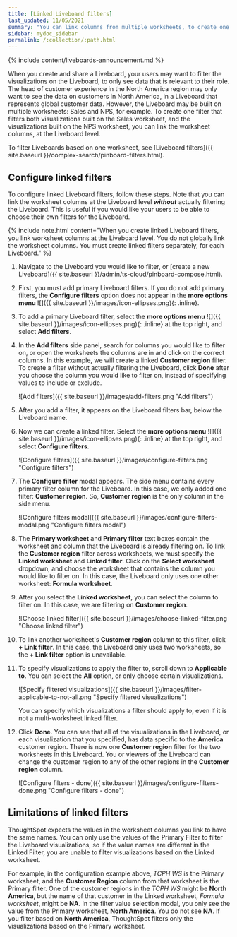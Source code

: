 ```yaml
---
title: [Linked Liveboard filters]
last_updated: 11/05/2021
summary: "You can link columns from multiple worksheets, to create one Liveboard filter for visualizations that come from different worksheets."
sidebar: mydoc_sidebar
permalink: /:collection/:path.html
---
```


{% include content/liveboards-announcement.md %}

When you create and share a Liveboard, your users may want to filter the visualizations on the Liveboard, to only see data that is relevant to their role. The head of customer experience in the North America region may only want to see the data on customers in North America, in a Liveboard that represents global customer data. However, the Liveboard may be built on multiple worksheets: Sales and NPS, for example. To create one filter that filters both visualizations built on the Sales worksheet, and the visualizations built on the NPS worksheet, you can link the worksheet columns, at the Liveboard level.

To filter Liveboards based on one worksheet, see [Liveboard filters]({{ site.baseurl }}/complex-search/pinboard-filters.html).

## Configure linked filters
To configure linked Liveboard filters, follow these steps. Note that you can link the worksheet columns at the Liveboard level ***without*** actually filtering the Liveboard. This is useful if you would like your users to be able to choose their own filters for the Liveboard.

{% include note.html content="When you create linked Liveboard filters, you link worksheet columns at the Liveboard level. You do not globally link the worksheet columns. You must create linked filters separately, for each Liveboard." %}

1. Navigate to the Liveboard you would like to filter, or [create a new Liveboard]({{ site.baseurl }}/admin/ts-cloud/pinboard-compose.html).

2. First, you must add primary Liveboard filters. If you do not add primary filters, the **Configure filters** option does not appear in the **more options menu** ![]({{ site.baseurl }}/images/icon-ellipses.png){: .inline}.

3. To add a primary Liveboard filter, select the **more options menu** ![]({{ site.baseurl }}/images/icon-ellipses.png){: .inline} at the top right, and select **Add filters**.

4. In the **Add filters** side panel, search for columns you would like to filter on, or open the worksheets the columns are in and click on the correct columns. In this example, we will create a linked **Customer region** filter. To create a filter without actually filtering the Liveboard, click **Done** after you choose the column you would like to filter on, instead of specifying values to include or exclude.

    ![Add filters]({{ site.baseurl }}/images/add-filters.png "Add filters")

5. After you add a filter, it appears on the Liveboard filters bar, below the Liveboard name.

6. Now we can create a linked filter. Select the **more options menu** ![]({{ site.baseurl }}/images/icon-ellipses.png){: .inline} at the top right, and select **Configure filters**.

    ![Configure filters]({{ site.baseurl }}/images/configure-filters.png "Configure filters")

7. The **Configure filter** modal appears. The side menu contains every primary filter column for the Liveboard. In this case, we only added one filter: **Customer region**. So, **Customer region** is the only column in the side menu.

    ![Configure filters modal]({{ site.baseurl }}/images/configure-filters-modal.png "Configure filters modal")

8. The **Primary worksheet** and **Primary filter** text boxes contain the worksheet and column that the Liveboard is already filtering on. To link the **Customer region** filter across worksheets, we must specify the **Linked worksheet** and **Linked filter**. Click on the **Select worksheet** dropdown, and choose the worksheet that contains the column you would like to filter on. In this case, the Liveboard only uses one other worksheet: **Formula worksheet**.

9. After you select the **Linked worksheet**, you can select the column to filter on. In this case, we are filtering on **Customer region**.

    ![Choose linked filter]({{ site.baseurl }}/images/choose-linked-filter.png "Choose linked filter")

10. To link another worksheet's **Customer region** column to this filter, click **+ Link filter**. In this case, the Liveboard only uses two worksheets, so the **+ Link filter** option is unavailable.

11. To specify visualizations to apply the filter to, scroll down to **Applicable to**. You can select the **All** option, or only choose certain visualizations.

    ![Specify filtered visualizations]({{ site.baseurl }}/images/filter-applicable-to-not-all.png "Specify filtered visualizations")

    You can specify which visualizations a filter should apply to, even if it is not a multi-worksheet linked filter.

12. Click **Done**. You can see that all of the visualizations in the Liveboard, or each visualization that you specified, has data specific to the **America** customer region. There is now one **Customer region** filter for the two worksheets in this Liveboard. You or viewers of the Liveboard can change the customer region to any of the other regions in the **Customer region** column.

    ![Configure filters - done]({{ site.baseurl }}/images/configure-filters-done.png "Configure filters - done")

## Limitations of linked filters
ThoughtSpot expects the values in the worksheet columns you link to have the same names. You can only use the values of the Primary Filter to filter the Liveboard visualizations, so if the value names are different in the Linked Filter, you are unable to filter visualizations based on the Linked worksheet.

For example, in the configuration example above, *TCPH WS* is the Primary worksheet, and the **Customer Region** column from that worksheet is the Primary filter. One of the customer regions in the *TCPH WS* might be **North America**, but the name of that customer in the Linked worksheet, *Formula worksheet*, might be **NA**. In the filter value selection modal, you only see the value from the Primary worksheet, **North America**. You do not see **NA**. If you filter based on **North America**, ThoughtSpot filters only the visualizations based on the Primary worksheet.
